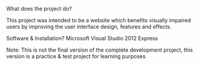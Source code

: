 What does the project do?

This project was intended to be a website which benefits visually impaired users by improving the user interface design, features and effects.


Software & Installation?
Microsoft Visual Studio 2012 Express

Note: This is not the final version of the complete development project, this version is a practice & test project for learning purposes
